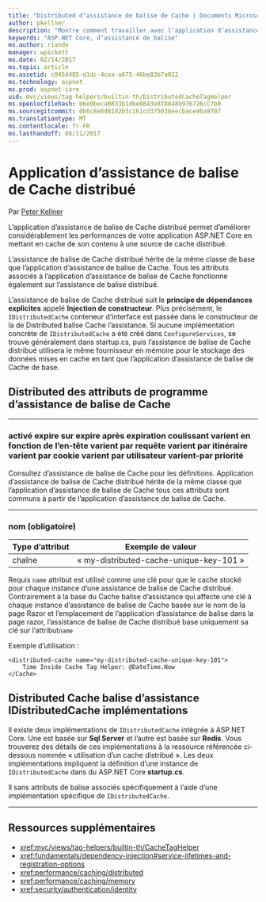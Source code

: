```yaml
---
title: "Distributed d’assistance de balise de Cache | Documents Microsoft"
author: pkellner
description: "Montre comment travailler avec l’application d’assistance de balise de Cache"
keywords: "ASP.NET Core, d’assistance de balise"
ms.author: riande
manager: wpickett
ms.date: 02/14/2017
ms.topic: article
ms.assetid: c045d485-d1dc-4cea-a675-46be83b7a022
ms.technology: aspnet
ms.prod: aspnet-core
uid: mvc/views/tag-helpers/builtin-th/DistributedCacheTagHelper
ms.openlocfilehash: b6e0beca0833b1dbe0843e8f8848b976726cc7b0
ms.sourcegitcommit: 0b6c8e6d81d2b3c161cd375036eecbace46a9707
ms.translationtype: MT
ms.contentlocale: fr-FR
ms.lasthandoff: 08/11/2017
---
```

# <a name="distributed-cache-tag-helper"></a>Application d’assistance de balise de Cache distribué

Par [Peter Kellner](http://peterkellner.net) 


L’application d’assistance de balise de Cache distribué permet d’améliorer considérablement les performances de votre application ASP.NET Core en mettant en cache de son contenu à une source de cache distribué.

L’assistance de balise de Cache distribué hérite de la même classe de base que l’application d’assistance de balise de Cache.  Tous les attributs associés à l’application d’assistance de balise de Cache fonctionne également sur l’assistance de balise distribué.


L’assistance de balise de Cache distribué suit le **principe de dépendances explicites** appelé **Injection de constructeur**.  Plus précisément, le `IDistributedCache` conteneur d’interface est passée dans le constructeur de la de Distributed balise Cache l’assistance.  Si aucune implémentation concrète de `IDistributedCache` a été créé dans `ConfigureServices`, se trouve généralement dans startup.cs, puis l’assistance de balise de Cache distribué utilisera le même fournisseur en mémoire pour le stockage des données mises en cache en tant que l’application d’assistance de balise de Cache de base.

## <a name="distributed-cache-tag-helper-attributes"></a>Distributed des attributs de programme d’assistance de balise de Cache

- - -

### <a name="enabled-expires-on-expires-after-expires-sliding-vary-by-header-vary-by-query-vary-by-route-vary-by-cookie-vary-by-user-vary-by-priority"></a>activé expire sur expire après expiration coulissant varient en fonction de l’en-tête varient par requête varient par itinéraire varient par cookie varient par utilisateur varient-par priorité

Consultez d’assistance de balise de Cache pour les définitions. Application d’assistance de balise de Cache distribué hérite de la même classe que l’application d’assistance de balise de Cache tous ces attributs sont communs à partir de l’application d’assistance de balise de Cache.

- - -

### <a name="name-required"></a>nom (obligatoire)

| Type d’attribut    | Exemple de valeur     |
|----------------   |----------------   |
| chaîne    | « my-distributed-cache-unique-key-101 »     |

Requis `name` attribut est utilisé comme une clé pour que le cache stocké pour chaque instance d’une assistance de balise de Cache distribué.  Contrairement à la base du Cache balise d’assistance qui affecte une clé à chaque instance d’assistance de balise de Cache basée sur le nom de la page Razor et l’emplacement de l’application d’assistance de balise dans la page razor, l’assistance de balise de Cache distribué base uniquement sa clé sur l’attribut`name`

Exemple d’utilisation :

```cshtml
<distributed-cache name="my-distributed-cache-unique-key-101">
    Time Inside Cache Tag Helper: @DateTime.Now
</Cache>
```

## <a name="distributed-cache-tag-helper-idistributedcache-implementations"></a>Distributed Cache balise d’assistance IDistributedCache implémentations

Il existe deux implémentations de `IDistributedCache` intégrée à ASP.NET Core.  Une est basée sur **Sql Server** et l’autre est basée sur **Redis**. Vous trouverez des détails de ces implémentations à la ressource référencée ci-dessous nommée « utilisation d’un cache distribué ». Les deux implémentations impliquent la définition d’une instance de `IDistributedCache` dans du ASP.NET Core **startup.cs**.

Il sans attributs de balise associés spécifiquement à l’aide d’une implémentation spécifique de `IDistributedCache`.



- - -



## <a name="additional-resources"></a>Ressources supplémentaires

* <xref:mvc/views/tag-helpers/builtin-th/CacheTagHelper>
* <xref:fundamentals/dependency-injection#service-lifetimes-and-registration-options>
* <xref:performance/caching/distributed>
* <xref:performance/caching/memory>
* <xref:security/authentication/identity>